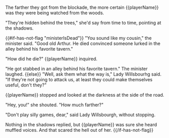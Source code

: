 The farther they got from the blockade, the more certain {{playerName}} was they were being watched from the woods.

"They're hidden behind the trees," she'd say from time to time, pointing at the shadows.

{{#if-has-not-flag "ministerIsDead"}}
"You sound like my cousin," the minister said. "Good old Arthur. He died convinced someone lurked in the alley behind his favorite tavern."

"How did he die?" {{playerName}} inquired.

"He got stabbed in an alley behind his favorite tavern." The minister laughed.
{{else}}
"Well, ask them what the way is," Lady Willsbourhg said. "If they're not going to attack us, at least they could make themselves useful, don't they?"

{{playerName}} stopped and looked at the darkness at the side of the road.

"Hey, you!" she shouted. "How much farther?"

"Don't play silly games, dear," said Lady Willsbourgh, without stopping.

Nothing in the shadows replied, but {{playerName}} was sure she heard muffled voices. And that scared the hell out of her.
{{/if-has-not-flag}}
